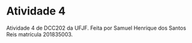# Atividade 4

Atividade 4 de DCC202 da UFJF. Feita por Samuel Henrique dos Santos Reis matrícula 201835003.